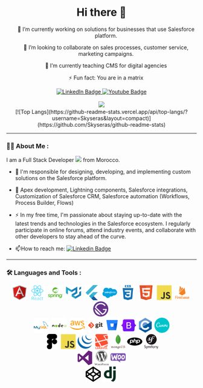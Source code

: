 <div id="header" align="center">
  <div id="badges">
    <h1>Hi there 👋</h1>
    <ul>
      <p>🔭 I’m currently working on solutions for businesses that use Salesforce platform.</p>
      <p>👯 I’m looking to collaborate on sales processes, customer service, marketing campaigns.</p>
      <p>🤔 I’m currently teaching CMS for digital agencies</p>
      <p>⚡ Fun fact: You are in a matrix</p>
    </ul>
    <a href="https://www.linkedin.com/in/yasser-elmahfoudi-69b754114/">
      <img src="https://img.shields.io/badge/LinkedIn-blue?style=for-the-badge&logo=linkedin&logoColor=white" alt="LinkedIn Badge"/>
    </a>
    <a href="https://www.youtube.com/channel/UChmMBcKRuuqjqtzq4B5txoQ">
      <img src="https://img.shields.io/badge/YouTube-red?style=for-the-badge&logo=youtube&logoColor=white" alt="Youtube Badge"/>
    </a>
  </div>
  <img src="https://visitor-badge.glitch.me/badge?page_id=skyseras.skyseras" alt=""/>
  <div>
    <img src="https://thumbs.gfycat.com/ExemplaryFairFeline-max-1mb.gif" width="600"/>
  </div>
  [![Top Langs](https://github-readme-stats.vercel.app/api/top-langs/?username=Skyseras&layout=compact)](https://github.com/Skyseras/github-readme-stats)

</div>

---

### :man_technologist: About Me :
I am a Full Stack Developer <img src="https://media.giphy.com/media/WUlplcMpOCEmTGBtBW/giphy.gif" width="30"> from Morocco.
- :telescope: I'm responsible for designing, developing, and implementing custom solutions on the Salesforce platform.

- :seedling: Apex development,
              Lightning components,
              Salesforce integrations,
              Customization of Salesforce CRM,
              Salesforce automation (Workflows, Process Builder, Flows)

- :zap: In my free time, I'm passionate about staying up-to-date with the latest trends and technologies in the Salesforce ecosystem. I regularly participate in online forums, attend industry events, and collaborate with other developers to stay ahead of the curve.

- :mailbox:How to reach me: [![Linkedin Badge](https://img.shields.io/badge/-Yasser-blue?style=flat&logo=Linkedin&logoColor=white)](https://www.linkedin.com/in/yasser-elmahfoudi-69b754114/)

---

### :hammer_and_wrench: Languages and Tools :
<div align="center">
<div>
<img src="https://github.com/devicons/devicon/blob/master/icons/angularjs/angularjs-original.svg" title="angularjs" alt="angularjs" width="40" height="40"/>&nbsp;
<img src="https://github.com/devicons/devicon/blob/master/icons/react/react-original-wordmark.svg" title="React" alt="React" width="40" height="40"/>&nbsp;
<img src="https://github.com/devicons/devicon/blob/master/icons/spring/spring-original-wordmark.svg" title="Spring" alt="Spring" width="40" height="40"/>&nbsp;
<img src="https://github.com/devicons/devicon/blob/master/icons/materialui/materialui-original.svg" title="Material UI" alt="Material UI" width="40" height="40"/>&nbsp;
<img src="https://github.com/devicons/devicon/blob/master/icons/flutter/flutter-original.svg" title="Flutter" alt="Flutter" width="40" height="40"/>&nbsp;
<img src="https://github.com/devicons/devicon/blob/master/icons/salesforce/salesforce-original.svg" title="Salesforce" alt="Salesforce " width="40" height="40"/>&nbsp;
<img src="https://github.com/devicons/devicon/blob/master/icons/css3/css3-plain-wordmark.svg"  title="CSS3" alt="CSS" width="40" height="40"/>&nbsp;
<img src="https://github.com/devicons/devicon/blob/master/icons/html5/html5-original.svg" title="HTML5" alt="HTML" width="40" height="40"/>&nbsp;
<img src="https://github.com/devicons/devicon/blob/master/icons/javascript/javascript-original.svg" title="JavaScript" alt="JavaScript" width="40" height="40"/>&nbsp;
<img src="https://github.com/devicons/devicon/blob/master/icons/firebase/firebase-plain-wordmark.svg" title="Firebase" alt="Firebase" width="40" height="40"/>&nbsp;
<img src="https://github.com/devicons/devicon/blob/master/icons/gatsby/gatsby-original.svg" title="Gatsby"  alt="Gatsby" width="40" height="40"/>&nbsp;
</div>
<div>
<img src="https://github.com/devicons/devicon/blob/master/icons/mysql/mysql-original-wordmark.svg" title="MySQL"  alt="MySQL" width="40" height="40"/>&nbsp;
<img src="https://github.com/devicons/devicon/blob/master/icons/nodejs/nodejs-original-wordmark.svg" title="NodeJS" alt="NodeJS" width="40" height="40"/>&nbsp;
<img src="https://github.com/devicons/devicon/blob/master/icons/amazonwebservices/amazonwebservices-plain-wordmark.svg" title="AWS" alt="AWS" width="40" height="40"/>&nbsp;
<img src="https://github.com/devicons/devicon/blob/master/icons/git/git-original-wordmark.svg" title="Git" **alt="Git" width="40" height="40"/>
<img src="https://github.com/devicons/devicon/blob/master/icons/bitbucket/bitbucket-original.svg" title="bitbucket" **alt="bitbucket" width="40" height="40"/>
<img src="https://github.com/devicons/devicon/blob/master/icons/bootstrap/bootstrap-original.svg" title="bootstrap" **alt="bootstrap" width="40" height="40"/>
<img src="https://github.com/devicons/devicon/blob/master/icons/c/c-original.svg" title="c" **alt="c" width="40" height="40"/>
<img src="https://github.com/devicons/devicon/blob/master/icons/canva/canva-original.svg" title="canva" **alt="canva" width="40" height="40"/>
</div>
<div>
<img src="https://github.com/devicons/devicon/blob/master/icons/figma/figma-plain.svg" title="figma" **alt="figma" width="40" height="40"/>
<img src="https://github.com/devicons/devicon/blob/master/icons/javascript/javascript-original.svg" title="javascript" **alt="javascript" width="40" height="40"/>
<img src="https://github.com/devicons/devicon/blob/master/icons/jquery/jquery-original.svg" title="jquery" **alt="jquery" width="40" height="40"/>
<img src="https://github.com/devicons/devicon/blob/master/icons/laravel/laravel-plain-wordmark.svg" title="laravel" **alt="laravel" width="40" height="40"/>
<img src="https://github.com/devicons/devicon/blob/master/icons/mongodb/mongodb-original-wordmark.svg" title="mongodb" **alt="mongodb" width="40" height="40"/>
<img src="https://github.com/devicons/devicon/blob/master/icons/php/php-plain.svg" title="php" **alt="php" width="40" height="40"/>
<img src="https://github.com/devicons/devicon/blob/master/icons/symfony/symfony-original-wordmark.svg" title="symfony" **alt="symfony" width="40" height="40"/>
</div>
<div>
<img src="https://github.com/devicons/devicon/blob/master/icons/visualstudio/visualstudio-plain.svg" title="visualstudio" **alt="visualstudio" width="40" height="40"/>
<img src="https://github.com/devicons/devicon/blob/master/icons/wordpress/wordpress-plain-wordmark.svg" title="wordpress" **alt="wordpress" width="40" height="40"/>
<img src="https://github.com/devicons/devicon/blob/master/icons/woocommerce/woocommerce-original.svg" title="woocommerce" **alt="woocommerce" width="40" height="40"/>
</div>
 <div>
<img src="https://github.com/devicons/devicon/blob/master/icons/codepen/codepen-plain.svg" title="codepen" **alt="codepen" width="40" height="40"/>
<img src="https://github.com/devicons/devicon/blob/master/icons/django/django-plain.svg" title="django" **alt="django" width="40" height="40"/>
</div>
</div>
